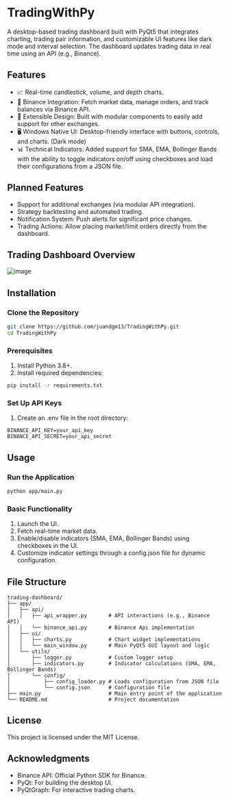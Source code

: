 # TradingWithPy
A desktop-based trading dashboard built with PyQt5 that integrates charting, trading pair information, and customizable UI features like dark mode and interval selection. The dashboard updates trading data in real time using an API (e.g., Binance).

## Features
- 📈 Real-time candlestick, volume, and depth charts.
- 🔄 Binance Integration: Fetch market data, manage orders, and track balances via Binance API.
- 🔧 Extensible Design: Built with modular components to easily add support for other exchanges.
- 🖥️ Windows Native UI: Desktop-friendly interface with buttons, controls, and charts. (Dark mode)
- 📊 Technical Indicators: Added support for SMA, EMA, Bollinger Bands with the ability to toggle indicators on/off using checkboxes and load their configurations from a JSON file.
  
## Planned Features
- Support for additional exchanges (via modular API integration).
- Strategy backtesting and automated trading.
- Notification System: Push alerts for significant price changes.
- Trading Actions: Allow placing market/limit orders directly from the dashboard.

## Trading Dashboard Overview
![image](https://github.com/user-attachments/assets/4f0cfb99-10cc-48d9-8ef2-5a856a7b009e)

## Installation

### Clone the Repository
```bash
git clone https://github.com/juandgm13/TradingWithPy.git
cd TradingWithPy
```

### Prerequisites
1. Install Python 3.8+.
2. Install required dependencies:
```bash
pip install -r requirements.txt
```
### Set Up API Keys
1. Create an .env file in the root directory:
```plaintext
BINANCE_API_KEY=your_api_key
BINANCE_API_SECRET=your_api_secret
```

## Usage
### Run the Application
```bash
python app/main.py
```
### Basic Functionality
1. Launch the UI.
2. Fetch real-time market data.
3. Enable/disable indicators (SMA, EMA, Bollinger Bands) using checkboxes in the UI.
4. Customize indicator settings through a config.json file for dynamic configuration.
   
## File Structure
```plantext
trading-dashboard/
├── app/
│   ├── api/
│   │   ├── api_wrapper.py       # API interactions (e.g., Binance API)
│   │   └── binance_api.py       # Binance Api implementation
│   ├── ui/
│   │   ├── charts.py            # Chart widget implementations
│   │   └── main_window.py       # Main PyQt5 GUI layout and logic
│   └── utils/         
│       ├── logger.py            # Custom logger setup
│       ├── indicators.py        # Indicator calculations (SMA, EMA, Bollinger Bands)  
│       └── config/
│           ├── config_loader.py # Loads configuration from JSON file
│           └── config.json      # Configuration file  
├── main.py                      # Main entry point of the application
└── README.md                    # Project documentation
```

## License
This project is licensed under the MIT License.

## Acknowledgments
- Binance API: Official Python SDK for Binance.
- PyQt: For building the desktop UI.
- PyQtGraph: For interactive trading charts.
